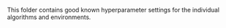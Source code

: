 This folder contains good known hyperparameter settings for the individual algorithms and environments.